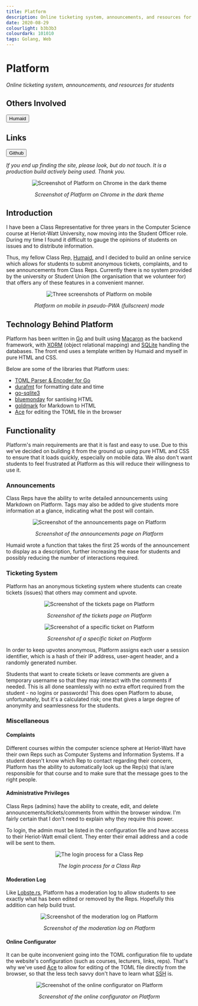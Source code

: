 ```yaml
---
title: Platform
description: Online ticketing system, announcements, and resources for students
date: 2020-08-29
colourlight: b3b3b3
colourdark: 101010
tags: Golang, Web
---
```


# Platform

*Online ticketing system, announcements, and resources for students*

## Others Involved

<a href="https://humaidq.ae/" class="no-raise" target="_blank" rel="noreferrer"><button class="button">Humaid</button></a>

## Links

<a href="https://github.com/hw-cs-reps/platform" class="no-raise" target="_blank" rel="noreferrer"><button class="button buttonHighlight">Github</button></a>

*If you end up finding the site, please look, but do not touch. It is a production build actively being used. Thank you.*

<center>

![Screenshot of Platform on Chrome in the dark theme](platform-dark.png)

*Screenshot of Platform on Chrome in the dark theme*
</center>

## Introduction

I have been a Class Representative for three years in the Computer Science course at Heriot-Watt University, now moving into the Student Officer role. During my time I found it difficult to gauge the opinions of students on issues and to distribute information.

Thus, my fellow Class Rep, [Humaid](https://humaidq.ae), and I decided to build an online service which allows for students to submit anonymous tickets, complaints, and to see announcements from Class Reps. Currently there is no system provided by the university or Student Union (the organisation that we volunteer for) that offers any of these features in a convenient manner.

<center>

![Three screenshots of Platform on mobile](mobile.png)

*Platform on mobile in pseudo-PWA (fullscreen) mode*
</center>

## Technology Behind Platform

Platform has been written in [Go](https://golang.org/) and built using [Macaron](https://github.com/go-macaron/macaron) as the backend framework, with [XORM](https://xorm.io/) (object relational mapping) and [SQLite](https://sqlite.org/index.html) handling the databases. The front end uses a template written by Humaid and myself in pure HTML and CSS.

Below are some of the libraries that Platform uses:

- [TOML Parser & Encoder for Go](https://github.com/BurntSushi/toml)
- [durafmt](https://github.com/hako/durafmt) for formatting date and time
- [go-sqlite3](https://github.com/mattn/go-sqlite3)
- [bluemonday](https://github.com/microcosm-cc/bluemonday) for santising HTML
- [goldmark](https://github.com/yuin/goldmark) for Markdown to HTML
- [Ace](https://ace.c9.io/#nav=about) for editing the TOML file in the browser

## Functionality

Platform's main requirements are that it is fast and easy to use. Due to this we've decided on building it from the ground up using pure HTML and CSS to ensure that it loads quickly, especially on mobile data. We also don't want students to feel frustrated at Platform as this will reduce their willingness to use it.

### Announcements

Class Reps have the ability to write detailed announcements using Markdown on Platform. Tags may also be added to give students more information at a glance, indicating what the post will contain.

<center>

![Screenshot of the announcements page on Platform](announcements.png)

*Screenshot of the announcements page on Platform*
</center>

Humaid wrote a function that takes the first 25 words of the announcement to display as a description, further increasing the ease for students and possibly reducing the number of interactions required.

### Ticketing System

Platform has an anonymous ticketing system where students can create tickets (issues) that others may comment and upvote.

<center>

![Screenshot of the tickets page on Platform](tickets.png)

*Screenshot of the tickets page on Platform*

![Screenshot of a specific ticket on Platform](ticket.png)

*Screenshot of a specific ticket on Platform*
</center>

In order to keep upvotes anonymous, Platform assigns each user a session identifier, which is a hash of their IP address, user-agent header, and a randomly generated number.

Students that want to create tickets or leave comments are given a temporary username so that they may interact with the comments if needed. This is all done seamlessly with no extra effort required from the student - no logins or passwords! This does open Platform to abuse, unfortunately, but it's a calculated risk; one that gives a large degree of anonymity and seamlessness for the students.

### Miscellaneous

#### Complaints

Different courses within the computer science sphere at Heriot-Watt have their own Reps such as Computer Systems and Information Systems. If a student doesn't know which Rep to contact regarding their concern, Platform has the ability to automatically look up the Rep(s) that is/are responsible for that course and to make sure that the message goes to the right people.

#### Administrative Privileges

Class Reps (admins) have the ability to create, edit, and delete announcements/tickets/comments from within the browser window. I'm fairly certain that I don't need to explain why they require this power.

To login, the admin must be listed in the configuration file and have access to their Heriot-Watt email client. They enter their email address and a code will be sent to them.

<center>

![The login process for a Class Rep](auth.png)

*The login process for a Class Rep*
</center>

#### Moderation Log

Like [Lobste.rs](https://lobste.rs/moderations), Platform has a moderation log to allow students to see exactly what has been edited or removed by the Reps. Hopefully this addition can help build trust.

<center>

![Screenshot of the moderation log on Platform](mod.png)

*Screenshot of the moderation log on Platform*
</center>

#### Online Configurator

It can be quite inconvenient going into the TOML configuration file to update the website's configuration (such as courses, lecturers, links, reps). That's why we've used [Ace](https://ace.c9.io/#nav=about) to allow for editing of the TOML file directly from the browser, so that the less tech savvy don't have to learn what [SSH](https://en.wikipedia.org/wiki/Secure_Shell) is.

<center>

![Screenshot of the online configurator on Platform](config.png)

*Screenshot of the online configurator on Platform*
</center>